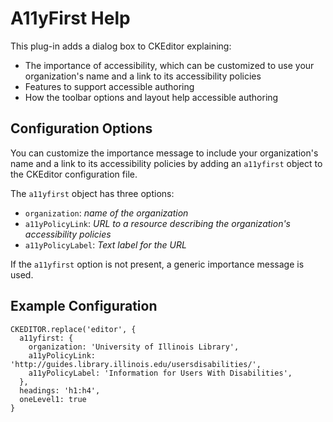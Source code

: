 # A11yFirst Help

This plug-in adds a dialog box to CKEditor explaining:

* The importance of accessibility, which can be customized to use your
  organization's name and a link to its accessibility policies
* Features to support accessible authoring
* How the toolbar options and layout help accessible authoring

## Configuration Options

You can customize the importance message to include your organization's
name and a link to its accessibility policies by adding an `a11yfirst`
object to the CKEditor configuration file.

The `a11yfirst` object has three options:
* `organization`: *name of the organization*
* `a11yPolicyLink`: *URL to a resource describing the organization's
  accessibility policies*
* `a11yPolicyLabel`: *Text label for the URL*

If the `a11yfirst` option is not present, a generic importance message
is used.

## Example Configuration

```
CKEDITOR.replace('editor', {
  a11yfirst: {
    organization: 'University of Illinois Library',
    a11yPolicyLink: 'http://guides.library.illinois.edu/usersdisabilities/',
    a11yPolicyLabel: 'Information for Users With Disabilities',
  },
  headings: 'h1:h4',
  oneLevel1: true
}
```
